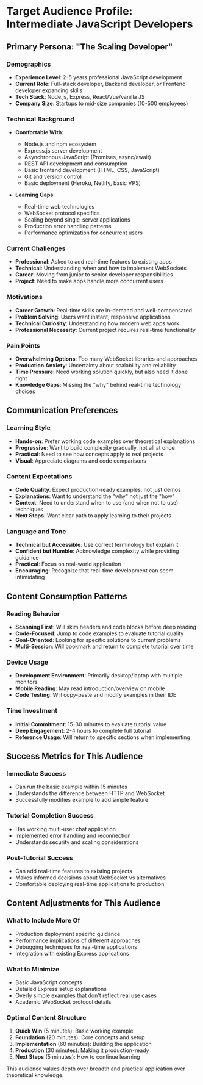# Target Audience Profile: Intermediate JavaScript Developers

## Primary Persona: "The Scaling Developer"

### Demographics
- **Experience Level**: 2-5 years professional JavaScript development
- **Current Role**: Full-stack developer, Backend developer, or Frontend developer expanding skills
- **Tech Stack**: Node.js, Express, React/Vue/vanilla JS
- **Company Size**: Startups to mid-size companies (10-500 employees)

### Technical Background
- **Comfortable With**:
  - Node.js and npm ecosystem
  - Express.js server development
  - Asynchronous JavaScript (Promises, async/await)
  - REST API development and consumption
  - Basic frontend development (HTML, CSS, JavaScript)
  - Git and version control
  - Basic deployment (Heroku, Netlify, basic VPS)

- **Learning Gaps**:
  - Real-time web technologies
  - WebSocket protocol specifics
  - Scaling beyond single-server applications
  - Production error handling patterns
  - Performance optimization for concurrent users

### Current Challenges
- **Professional**: Asked to add real-time features to existing apps
- **Technical**: Understanding when and how to implement WebSockets
- **Career**: Moving from junior to senior developer responsibilities
- **Project**: Need to make apps handle more concurrent users

### Motivations
- **Career Growth**: Real-time skills are in-demand and well-compensated
- **Problem Solving**: Users want instant, responsive applications
- **Technical Curiosity**: Understanding how modern web apps work
- **Professional Necessity**: Current project requires real-time functionality

### Pain Points
- **Overwhelming Options**: Too many WebSocket libraries and approaches
- **Production Anxiety**: Uncertainty about scalability and reliability
- **Time Pressure**: Need working solution quickly, but also need it done right
- **Knowledge Gaps**: Missing the "why" behind real-time technology choices

## Communication Preferences

### Learning Style
- **Hands-on**: Prefer working code examples over theoretical explanations
- **Progressive**: Want to build complexity gradually, not all at once
- **Practical**: Need to see how concepts apply to real projects
- **Visual**: Appreciate diagrams and code comparisons

### Content Expectations
- **Code Quality**: Expect production-ready examples, not just demos
- **Explanations**: Want to understand the "why" not just the "how"
- **Context**: Need to understand when to use (and when not to use) techniques
- **Next Steps**: Want clear path to apply learning to their projects

### Language and Tone
- **Technical but Accessible**: Use correct terminology but explain it
- **Confident but Humble**: Acknowledge complexity while providing guidance
- **Practical**: Focus on real-world application
- **Encouraging**: Recognize that real-time development can seem intimidating

## Content Consumption Patterns

### Reading Behavior
- **Scanning First**: Will skim headers and code blocks before deep reading
- **Code-Focused**: Jump to code examples to evaluate tutorial quality
- **Goal-Oriented**: Looking for specific solutions to current problems
- **Multi-Session**: Will bookmark and return to complete tutorial over time

### Device Usage
- **Development Environment**: Primarily desktop/laptop with multiple monitors
- **Mobile Reading**: May read introduction/overview on mobile
- **Code Testing**: Will copy-paste and modify examples in their IDE

### Time Investment
- **Initial Commitment**: 15-30 minutes to evaluate tutorial value
- **Deep Engagement**: 2-4 hours to complete full tutorial
- **Reference Usage**: Will return to specific sections when implementing

## Success Metrics for This Audience

### Immediate Success
- Can run the basic example within 15 minutes
- Understands the difference between HTTP and WebSocket
- Successfully modifies example to add simple feature

### Tutorial Completion Success
- Has working multi-user chat application
- Implemented error handling and reconnection
- Understands security and scaling considerations

### Post-Tutorial Success
- Can add real-time features to existing projects
- Makes informed decisions about WebSocket vs alternatives
- Comfortable deploying real-time applications to production

## Content Adjustments for This Audience

### What to Include More Of
- Production deployment specific guidance
- Performance implications of different approaches
- Debugging techniques for real-time applications
- Integration with existing Express applications

### What to Minimize
- Basic JavaScript concepts
- Detailed Express setup explanations
- Overly simple examples that don't reflect real use cases
- Academic WebSocket protocol details

### Optimal Content Structure
1. **Quick Win** (5 minutes): Basic working example
2. **Foundation** (20 minutes): Core concepts and setup
3. **Implementation** (60 minutes): Building the application
4. **Production** (30 minutes): Making it production-ready
5. **Next Steps** (5 minutes): How to continue learning

This audience values depth over breadth and practical application over theoretical knowledge.
